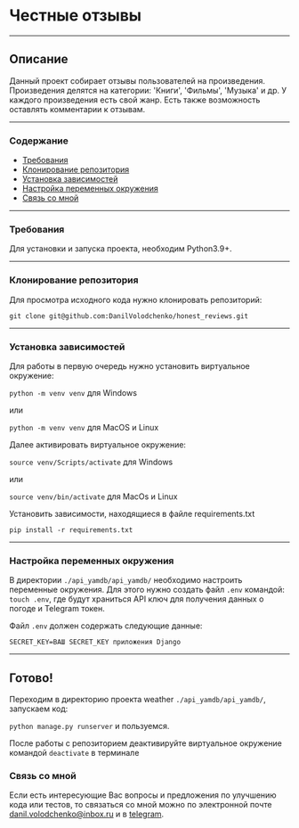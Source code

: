 # Честные отзывы

---

## Описание
Данный проект собирает отзывы пользователей на произведения. 
Произведения делятся на категории: 'Книги', 'Фильмы', 'Музыка' и др. 
У каждого произведения есть свой жанр. Есть также возможность 
оставлять комментарии к отзывам.

---

### Содержание

- [Требования](#требования)
- [Клонирование репозитория](#клонирование-репозитория)
- [Установка зависимостей](#установка-зависимостей)
- [Настройка переменных окружения](#настройка-переменных-окружения)
- [Связь со мной](#связь-со-мной)

---

### Требования

Для установки и запуска проекта, необходим Python3.9+.

---

### Клонирование репозитория

Для просмотра исходного кода нужно клонировать репозиторий:

`git clone git@github.com:DanilVolodchenko/honest_reviews.git`

---

### Установка зависимостей

Для работы в первую очередь нужно установить виртуальное окружение:

`python -m venv venv` для Windows

или

`python -m venv venv` для MacOS и Linux

Далее активировать виртуальное окружение:

`source venv/Scripts/activate` для Windows


или


`source venv/bin/activate` для MacOs и Linux

Установить зависимости, находящиеся в файле requirements.txt

`pip install -r requirements.txt`

---

### Настройка переменных окружения

В директории `./api_yamdb/api_yamdb/` необходимо настроить переменные окружения.
Для этого нужно создать файл `.env` командой: `touch .env`, где будут храниться API ключ для 
получения данных о погоде и Telegram токен.

Файл `.env` должен содержать следующие данные:

    SECRET_KEY=ВАШ SECRET_KEY приложения Django

---

## Готово!

Переходим в директорию проекта weather `./api_yamdb/api_yamdb/`, запускаем код:

`python manage.py runserver` и пользуемся.

После работы с репозиторием деактивируйте виртуальное окружение
командой `deactivate` в терминале

### Связь со мной

Если есть интересующие Вас вопросы и предложения по улучшению кода 
или тестов, то связаться со мной можно по электронной почте
[danil.volodchenko@inbox.ru](mailto:danil.volodchenko@inbox.ru)
и в [telegram](https://t.me/VolodchenkoDanil).